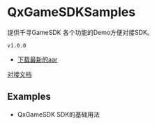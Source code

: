 # QxGameSDKSamples

提供千寻GameSDK 各个功能的Demo方便对接SDK。

```
v1.0.0
```

- [下载最新的aar](https://raw.githubusercontent.com/TruecolorInc/QxGameSDK/master/aar/sdk-release.aar)

[对接文档](https://github.com/xuxu5112/QxGameSDKSamples/wiki)

## Examples
- QxGameSDK  SDK的基础用法